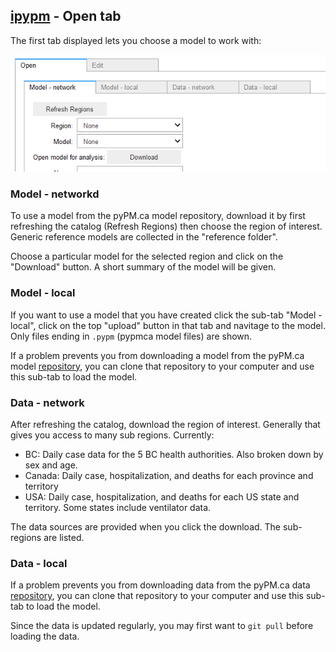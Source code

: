 ## [ipypm](index.md) - Open tab

The first tab displayed lets you choose a model to work with:

![open-tab](img/open-tab.png)

### Model - networkd

To use a model from the pyPM.ca model repository, download it by first refreshing the catalog (Refresh Regions)
then choose the region of interest. Generic reference models are collected in the "reference folder".

Choose a particular model for the selected region and click on the "Download" button. A short summary of the
model will be given.

### Model - local

If you want to use a model that you have created click the sub-tab "Model - local", click on the top "upload" button in
that tab and navitage to the model. Only files ending in `.pypm` (pypmca model files) are shown.

If a problem prevents you from downloading a model from the pyPM.ca model [repository](https://github.com/pypm/models),
you can clone that repository to your computer and use this sub-tab to load the model.

### Data - network

After refreshing the catalog, download the region of interest. Generally that gives you access to many sub regions. Currently:
* BC: Daily case data for the 5 BC health authorities. Also broken down by sex and age.
* Canada: Daily case, hospitalization, and deaths for each province and territory
* USA: Daily case, hospitalization, and deaths for each US state and territory. Some states include ventilator data.

The data sources are provided when you click the download. The sub-regions are listed.

### Data - local

If a problem prevents you from downloading data from the pyPM.ca data [repository](https://github.com/pypm/data),
you can clone that repository to your computer and use this sub-tab to load the model.

Since the data is updated regularly, you may first want to `git pull` before loading the data.

